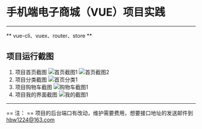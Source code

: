 # 手机端电子商城（VUE）项目实践
---

** vue-cli、vuex、router、store **
## 项目运行截图
1. 项目首页截图
![首页截图1](./src/imgtest/hometop.png)
![首页截图2](./src/imgtest/homebottom.png)
2. 项目分类截图
![首页分类1](./src/imgtest/category.png)
3. 项目购物车截图
![购物车截图1](./src/imgtest/cart.png)
4. 项目我的界面截图
![我的截图1](./src/imgtest/profile.png)
---
== 注： ==
项目的后台端口有改动，维护需要费用，想要接口地址的发送邮件到 hbw1224@163.com 